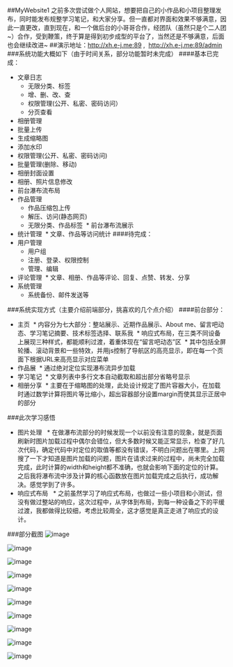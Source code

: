 ##MyWebsite1
之前多次尝试做个人网站，想要把自己的小作品和小项目整理发布，同时能发布规整学习笔记，和大家分享。但一直都对界面和效果不够满意，因此一直更改，直到现在，和一个做后台的小哥哥合作，经团队（虽然只是个二人团~）合作，受到鞭策，终于算是得到初步成型的平台了，当然还是不够满意，后面也会继续改进~
##演示地址：http://xh.e-j.me:89 ,  http://xh.e-j.me:89/admin
###系统功能大概如下（由于时间关系，部分功能暂时未完成）
####基本已完成：
* 文章日志
  * 无限分类、标签
  * 增、删、改、查
  * 权限管理(公开、私密、密码访问）
  * 分页查看
* 相册管理
 * 批量上传
 * 生成缩略图
 * 添加水印
 * 权限管理(公开、私密、密码访问)
 * 批量管理(删除、移动)
 * 相册封面设置
 * 相册、照片信息修改
 * 前台瀑布流布局
* 作品管理
  * 作品压缩包上传
  * 解压、访问(静态网页)
  * 无限分类、作品标签
  * 前台瀑布流展示
* 统计管理
  * 文章、作品等访问统计
####待完成：
* 用户管理
  * 用户组
  * 注册、登录、权限控制
  * 管理、编辑
* 评论管理
  * 文章、相册、作品等评论、回复、点赞、转发、分享
* 系统管理
  * 系统备份、邮件发送等
   
###系统实现方式（主要介绍前端部分，挑喜欢的几个点介绍）
####前台部分：
* 主页
  * 内容分为七大部分：整站展示、近期作品展示、About me、留言吧动态、学习笔记摘要、技术标签选择、联系我
  * 响应式布局，在三类不同设备上展现三种样式，都能顺利过渡，着重体现在“留言吧动态”区
  * 其中包括全屏轮播、滚动背景和一些特效，并用js控制了导航区的高亮显示，即在每一个页面下根据URL来高亮显示对应菜单  
* 作品展
  * 通过绝对定位实现瀑布流异步加载
* 学习笔记
  * 文章列表中多行文本自动截取和超出部分省略号显示  
* 相册分享
  * 主要在于缩略图的处理，此处设计规定了图片容器大小，在加载时通过数学计算将图片等比缩小，超出容器部分设置margin而使其显示正居中的部分
  
  
###此次学习感悟
* 图片处理 
   * 在做瀑布流部分的时候发现一个以前没有注意的现象，就是页面刷新时图片加载过程中偶尔会错位，但大多数时候又能正常显示，检查了好几次代码，确定代码中对定位的取值等都没有错误，不明白问题出在哪里。上网搜了一下才知道是图片加载的问题，图片在请求过来的过程中，尚未完全加载完成，此时计算的width和height都不准确，也就会影响下面的定位的计算。之后我将瀑布流中涉及计算的核心函数放在图片加载完成之后执行，成功解决。感觉学到了许多。
* 响应式布局 
   * 之前虽然学习了响应式布局，也做过一些小项目和小测试，但没有做过整站的响应，这次过程中，从字体到布局，到每一种设备之下的平缓过渡，我都做得比较细，考虑比较周全，这才感觉是真正走进了响应式的设计。
   
###部分截图 
![image](https://github.com/aphasic/MyWebsite1/raw/master/screenshot/1.PNG)

![image](https://github.com/aphasic/MyWebsite1/raw/master/screenshot/2.PNG)

![image](https://github.com/aphasic/MyWebsite1/raw/master/screenshot/3.PNG)

![image](https://github.com/aphasic/MyWebsite1/raw/master/screenshot/4.PNG)

![image](https://github.com/aphasic/MyWebsite1/raw/master/screenshot/5.PNG)

![image](https://github.com/aphasic/MyWebsite1/raw/master/screenshot/6.PNG)

![image](https://github.com/aphasic/MyWebsite1/raw/master/screenshot/7.PNG)

![image](https://github.com/aphasic/MyWebsite1/raw/master/screenshot/8.PNG)

![image](https://github.com/aphasic/MyWebsite1/raw/master/screenshot/9.PNG)

![image](https://github.com/aphasic/MyWebsite1/raw/master/screenshot/10.PNG)
